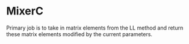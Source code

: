 MixerC
======

Primary job is to take in matrix elements from the LL method and return these matrix elements modified by the current parameters.
